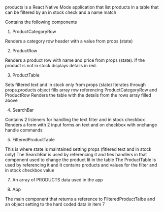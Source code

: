products is a React Native Mode application that list products
in a table that can be filtered by an in stock check and a name match

Contains the following components

1. ProductCategoryRow

Renders a category row header with a value from props (state)

2. ProductRow

Renders a product row with name and price from props (state).
If the product is not in stock displays details in red. 

3. ProductTable

Sets filtered text and in stock only from props (state)
Iterates through props.products object 
  fills array row referencing ProductCategoryRow and ProductRow
Renders the table with the details from the rows array filled above

4. SearchBar

Contains 2 listeners for handling the text filter and in stock checkbox
Renders a form with 2 input forms on text and on checkbox with onchange handle commands

5. FilteredProductTable

This is where state is maintained setting props (fitlered text and in stock only)
The SearchBar is used by referencing it and ties handlers in that component used to change the product lit in the table
The ProductTable is used by referencing it and it contains products and values for the filter and in stock checkbox value

7. An array of PRODUCTS data used in the app

8. App

The main component that returns a reference to FilteredProductTalbe and an object setting to the hard coded data in item 7


